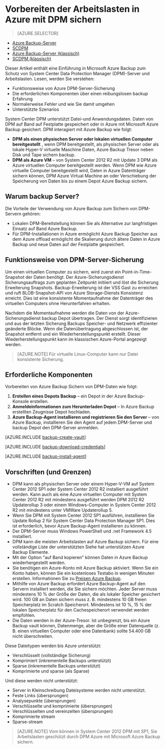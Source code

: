 <properties
    pageTitle="Einführung in Azure DPM Sicherung | Microsoft Azure"
    description="Einführung in die DPM-Server mithilfe des Diensts für Azure Backup Sichern"
    services="backup"
    documentationCenter=""
    authors="Nkolli1"
    manager="shreeshd"
    editor=""
    keywords="System Center Data Protection Manager, DPM, Dpm-Sicherung"/>

<tags
    ms.service="backup"
    ms.workload="storage-backup-recovery"
    ms.tgt_pltfrm="na"
    ms.devlang="na"
    ms.topic="article"
    ms.date="08/21/2016"
    ms.author="trinadhk;giridham;jimpark;markgal"/>

# <a name="preparing-to-back-up-workloads-to-azure-with-dpm"></a>Vorbereiten der Arbeitslasten in Azure mit DPM sichern

> [AZURE.SELECTOR]
- [Azure Backup-Server](backup-azure-microsoft-azure-backup.md)
- [SCDPM](backup-azure-dpm-introduction.md)
- [Azure Backup-Server (klassisch)](backup-azure-microsoft-azure-backup-classic.md)
- [SCDPM (klassisch)](backup-azure-dpm-introduction-classic.md)


Dieser Artikel enthält eine Einführung in Microsoft Azure Backup zum Schutz von System Center Data Protection Manager (DPM)-Server und Arbeitslasten. Lesen, werden Sie verstehen:

- Funktionsweise von Azure DPM-Server-Sicherung
- Die erforderlichen Komponenten über einen reibungslosen backup Erfahrung
- Normalerweise Fehler und wie Sie damit umgehen
- Unterstützte Szenarios

System Center DPM unterstützt Datei-und Anwendungsdaten. Daten von DPM auf Band auf Festplatte gespeichert oder in Azure mit Microsoft Azure Backup gesichert. DPM interagiert mit Azure Backup wie folgt:

- **DPM als einen physischen Server oder lokalen virtuellen Computer bereitgestellt** , wenn DPM bereitgestellt, als physischen Server oder als lokale Hyper-V virtuelle Maschine Daten, Azure Backup Tresor neben Disk und Tape sichern backup.
- **DPM als Azure VM** – von System Center 2012 R2 mit Update 3 DPM als Azure virtuellen Computer bereitgestellt werden. Wenn DPM wie Azure virtuelle Computer bereitgestellt wird, Daten in Azure Datenträger sichern können, DPM Azure Virtual Machine an oder Verschiebung der Speicherung von Daten bis zu einem Depot Azure Backup sichern.

## <a name="why-backup-your-dpm-servers"></a>Warum backup Server?

Die Vorteile der Verwendung von Azure Backup zum Sichern von DPM-Servern gehören:

- Lokalen DPM-Bereitstellung können Sie als Alternative zur langfristigen Einsatz auf Band Azure Backup.
- Für DPM-Installationen in Azure ermöglicht Azure Backup Speicher aus dem Azure offload ermöglicht die Skalierung durch ältere Daten in Azure Backup und neue Daten auf der Festplatte gespeichert.

## <a name="how-does-dpm-server-backup-work"></a>Funktionsweise von DPM-Server-Sicherung
Um einen virtuellen Computer zu sichern, wird zuerst ein Point-in-Time-Snapshot der Daten benötigt. Der Azure-Sicherungsdienst Sicherungsauftrags zum geplanten Zeitpunkt initiiert und löst die Sicherung Erweiterung Snapshots. Backup-Erweiterung ist der VSS Gast zu erreichen und ruft BLOB-Snapshot-API von Azure Storage-Diensts Konsistenz erreicht. Dies ist eine konsistente Momentaufnahme der Datenträger des virtuellen Computers ohne Herunterfahren erhalten.

Nachdem die Momentaufnahme werden die Daten von der Azure-Sicherungsdienst backup Depot übertragen. Der Dienst sorgt identifizieren und aus der letzten Sicherung Backups Speicher- und Netzwerk effizienter geänderte Blöcke. Wenn die Datenübertragung abgeschlossen ist, der Snapshot entfernt und ein Wiederherstellungspunkt erstellt. Dieser Wiederherstellungspunkt kann im klassischen Azure-Portal angezeigt werden.

>[AZURE.NOTE] Für virtuelle Linux-Computer kann nur Datei konsistente Sicherung.

## <a name="prerequisites"></a>Erforderliche Komponenten
Vorbereiten von Azure Backup Sichern von DPM-Daten wie folgt:

1. **Erstellen eines Depots Backup** – ein Depot in der Azure Backup-Konsole erstellen.
2. **Anmeldeinformationen zum Herunterladen Depot** – In Azure Backup erstellten Zeugnisse Depot hochladen.
3. **Azure Backup-Agent installieren und registrieren Sie den Server** – von Azure Backup, installieren Sie den Agent auf jedem DPM-Server und backup Depot den DPM-Server anmelden.

[AZURE.INCLUDE [backup-create-vault](../../includes/backup-create-vault.md)]

[AZURE.INCLUDE [backup-download-credentials](../../includes/backup-download-credentials.md)]

[AZURE.INCLUDE [backup-install-agent](../../includes/backup-install-agent.md)]


## <a name="requirements-and-limitations"></a>Vorschriften (und Grenzen)

- DPM kann als physischen Server oder einem Hyper-V-VM auf System Center 2012 SP1 oder System Center 2012 R2 installiert ausgeführt werden. Kann auch als eine Azure virtuellen Computer mit System Center 2012 R2 mit mindestens ausgeführt werden DPM 2012 R2 Updaterollup 3 oder einem Windows-Computer in System Center 2012 R2 mit mindestens unter VMWare Updaterollup 5.
- Wenn Sie DPM mit System Center 2012 SP1 ausführen, installieren Sie Update Rollup 2 für System Center Data Protection Manager SP1. Dies ist erforderlich, bevor Azure Backup-Agent installieren zu können.
- Der DPM-Server muss Windows PowerShell und .net Framework 4.5 installiert.
- DPM kann die meisten Arbeitslasten auf Azure Backup sichern. Für eine vollständige Liste der unterstützten Siehe hat unterstützen Azure Backup Elemente.
- Mit der Option "auf Band kopieren" können Daten in Azure Backup wiederhergestellt werden.
- Sie benötigen ein Azure-Konto mit Azure Backup aktiviert. Wenn Sie ein Konto haben, können Sie ein kostenloses Testabo in wenigen Minuten erstellen. Informationen Sie zu [Preisen Azure Backup](https://azure.microsoft.com/pricing/details/backup/).
- Mithilfe von Azure Backup erfordert Azure Backup-Agent auf den Servern installiert werden, die Sie sichern möchten. Jeder Server muss mindestens 10 % der Größe der Daten, die als lokaler Speicher gesichert wird. 100 GB an Daten sichern muss z. B. mindestens 10 GB freien Speicherplatz im Scratch Speicherort. Mindestens ist 10 %, 15 % der lokalen Speicherplatz für den Cachespeicherort verwendet werden empfohlen.
- Die Daten werden in der Azure-Tresor. Ist unbegrenzt, bis ein Azure Backup vault können, Datenmenge, aber die Größe einer Datenquelle (z. B. einen virtuellen Computer oder eine Datenbank) sollte 54.400 GB nicht überschreiten.

Diese Dateitypen werden bis Azure unterstützt:

- Verschlüsselt (vollständige Sicherung)
- Komprimiert (inkrementelle Backups unterstützt)
- Sparse (inkrementelle Backups unterstützt)
- Komprimierte und sparse (als Sparse)

Und diese werden nicht unterstützt:

- Server in Kleinschreibung Dateisysteme werden nicht unterstützt.
- Feste Links (übersprungen)
- Analysepunkte (übersprungen)
- Verschlüsselte und komprimierte (übersprungen)
- Verschlüsselten und vereinzelten (übersprungen)
- Komprimierte stream
- Sparse-stream

>[AZURE.NOTE] Vom können in System Center 2012 DPM mit SP1, Sie Arbeitslasten geschützt durch DPM Azure mit Microsoft Azure Backup sichern.
